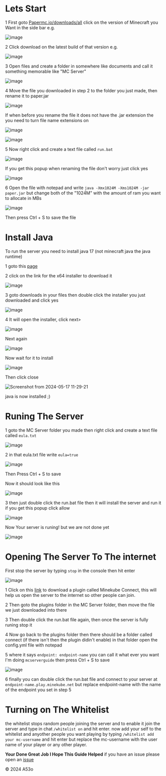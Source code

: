 # Lets Start
1 First goto [Papermc.io/downloads/all](https://papermc.io/downloads/all) click on the version of Minecraft you Want in the side bar e.g.

 ![image](https://github.com/A53o/MC-Server-Guide/assets/146792539/15414e6e-15f4-452f-b26c-06c8d156a304)

 2 Click download on the latest build of that version e.g.

![image](https://github.com/A53o/MC-Server-Guide/assets/146792539/6f9f9cc7-dc72-4123-8ff7-a8e946a8fa83)

3 Open files and create a folder in somewhere like documents and call it something memorable like "MC Server"

![image](https://github.com/A53o/MC-Server-Guide/assets/146792539/4a3b688c-00a2-43f3-91c6-24dbfc637ed6)

4 Move the file you downloaded in step 2 to the folder you just made, then rename it to paper.jar

![image](https://github.com/A53o/MC-Server-Guide/assets/146792539/a98b1873-a89f-412b-b6d4-b2fdca47b6ad)

If when before you rename the file it does not have the .jar extension the you need to turn file name extensions on

![image](https://github.com/A53o/MC-Server-Guide/assets/146792539/bd416bd4-7fe4-44f1-b658-6adc7e834f78)

![image](https://github.com/A53o/MC-Server-Guide/assets/146792539/98edfd38-ba01-4f4c-823c-a3f016d82a78)

5 Now right click and create a text file called ```run.bat```

![image](https://github.com/A53o/MC-Server-Guide/assets/146792539/e39063b8-05aa-44ff-8e1a-50fd1f4f7abc)

If you get this popup when renaming the file don't worry just click yes

![image](https://github.com/A53o/MC-Server-Guide/assets/146792539/5328b71c-e92f-40f2-ae7b-02e9b7f63ce7)

6 Open the file with notepad and write ```java -Xmx1024M -Xms1024M -jar paper.jar``` but change both of the "1024M" with the amount of ram you want to allocate in MBs

![image](https://github.com/A53o/MC-Server-Guide/assets/146792539/c0a9ec2a-ed95-4f08-9979-29472c5ebd80)

Then press Ctrl + S to save the file

# Install Java
To run the server you need to install java 17 (not minecraft java the java runtime)

1 goto this [page](https://www.oracle.com/java/technologies/downloads/#jdk17-windows)

2 click on the link for the x64 installer to download it

![image](https://github.com/A53o/MC-Server-Guide/assets/146792539/e6040caf-b8be-4e2d-b1b7-d615fecc09b1)

3 goto downloads in your files then double click the installer you just downloaded and click yes

![image](https://github.com/A53o/MC-Server-Guide/assets/146792539/85c9849e-c7d3-490f-b4ec-de47b45f31bf)

4 It will open the installer, click next>

![image](https://github.com/A53o/MC-Server-Guide/assets/146792539/0df74032-a0bf-494e-a9fd-1d3afbdd9ad6)

Next again

![image](https://github.com/A53o/MC-Server-Guide/assets/146792539/9b4f3536-96a5-4387-83a9-ef564acc41b6)

Now wait for it to install

![image](https://github.com/A53o/MC-Server-Guide/assets/146792539/16ef244c-2f6a-4bf3-abda-4f1bd8a316e2)

Then click close

![Screenshot from 2024-05-17 11-29-21](https://github.com/A53o/MC-Server-Guide/assets/146792539/c3709a5d-1794-40ea-b502-c17361b99cef)

java is now installed ;)

# Runing The Server

1 goto the MC Server folder you made then right click and create a text file called ```eula.txt```

![image](https://github.com/A53o/MC-Server-Guide/assets/146792539/66d788e1-8a25-4e44-b370-c7aed1fa3960)

2 in that eula.txt file write ```eula=true```

![image](https://github.com/A53o/MC-Server-Guide/assets/146792539/c28b3e8e-5e52-4493-91f1-97a5463ac649)

Then Press Ctrl + S to save

Now it should look like this

![image](https://github.com/A53o/MC-Server-Guide/assets/146792539/a6b081d9-36ae-4b46-8190-b33d20382e4e)

3 then just double click the run.bat file then it will install the server and run it if you get this popup click allow

![image](https://github.com/A53o/MC-Server-Guide/assets/146792539/b88ba6ee-40a4-4753-87f7-88e52c62fbb3)

Now Your server is runing! but we are not done yet

![image](https://github.com/A53o/MC-Server-Guide/assets/146792539/556fe723-9c67-40ff-893b-19ba3bf9d9a0)

# Opening The Server To The internet

First stop the server by typing ```stop``` in the console then hit enter

![image](https://github.com/A53o/MC-Server-Guide/assets/146792539/f1ed2737-881e-4189-9c3c-f25557b26dbd)

1 Click on this [link](https://github.com/minekube/connect-java/releases/download/latest/connect-spigot.jar) to download a plugin called Minekube Connect, this will help us open the server to the internet so other people can join.

2 Then goto the plugins folder in the MC Server folder, then move the file we just downloaded into there

3 Then double click the run.bat file again, then once the server is fully runing stop it

4 Now go back to the plugins folder then there should be a folder called connect (if there isn't then the plugin didin't enable) in that folder open the config.yml file with notepad

5 where it says ```endpoint: endpoint-name``` you can call it what ever you want I'm doing ```mcserverguide``` then press Ctrl + S to save

![image](https://github.com/A53o/MC-Server-Guide/assets/146792539/d821754b-a9e8-4174-b902-553a31a4fe0d)

6 finally you can double click the run.bat file and connect to your server at ```endpoint-name.play.minekube.net``` but replace endpoint-name with the name of the endpoint you set in step 5

# Turning on The Whitelist
the whitelist stops random people joining the server and to enable it join the server and type in chat ```/whitelist on``` and hit enter. now add your self to the whitelist and anyother people you want playing by typing ```/whitelist add your mc-username``` and hit enter but replace the mc-username with the user name of your player or any other player.


**Your Done Great Job I Hope This Guide Helped**
if you have an issue please open an [issue](https://github.com/A53o/MC-Server-Guide/issues)

&copy; 2024 A53o
